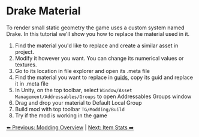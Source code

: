 # Drake Material
To render small static geometry the game uses a custom system named Drake. In this tutorial we'll show you how to replace the material used in it.

1. Find the material you'd like to replace and create a similar asset in project.
2. Modify it however you want. You can change its numerical values or textures.
3. Go to its location in file explorer and open its .meta file
4. Find the material you want to replace in [guids](../Resources/guids.csv), copy its guid and replace it in .meta file
5. In Unity, on the top toolbar, select `Window/Asset Management/Addressables/Groups` to open Addressables Groups window
6. Drag and drop your material to Default Local Group
7. Build mod with top toolbar `TG/Modding/Build`
8. Try if the mod is working in the game 


[⬅️ Previous: Modding Overview](../modding-overview.md) | [Next: Item Stats ➡️](item-stats.md)